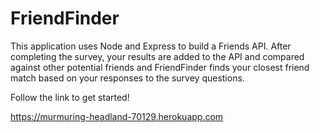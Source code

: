 # FriendFinder

This application uses Node and Express to build a Friends API. After completing the survey, your results are added to the API and compared against other potential friends and FriendFinder finds your closest friend match based on your responses to the survey questions. 

Follow the link to get started!

https://murmuring-headland-70129.herokuapp.com

